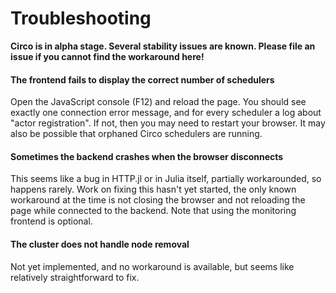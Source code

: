 # Troubleshooting

**Circo is in alpha stage. Several stability issues are known. Please file an issue if you cannot find the workaround here!**

#### The frontend fails to display the correct number of schedulers

Open the JavaScript console (F12) and reload the page. You should see exactly one connection error message, and for every scheduler a log about "actor registration". If not, then you may need to restart your browser. It may also be possible that orphaned Circo schedulers are running.

#### Sometimes the backend crashes when the browser disconnects

This seems like a bug in HTTP.jl or in Julia itself, partially workarounded, so happens rarely. Work on fixing this hasn't yet started, the only known workaround at the time is not closing the browser and not reloading the page while connected to the backend. Note that using the monitoring
frontend is optional.

#### The cluster does not handle node removal

Not yet implemented, and no workaround is available, but seems like relatively straightforward to fix.
